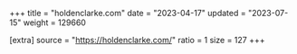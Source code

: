 +++
title = "holdenclarke.com"
date = "2023-04-17"
updated = "2023-07-15"
weight = 129660

[extra]
source = "https://holdenclarke.com/"
ratio = 1
size = 127
+++
